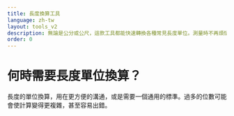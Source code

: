 ```yaml
---
title: 長度換算工具
language: zh-tw
layout: tools_v2
description: 無論是公分或公尺，這款工具都能快速轉換各種常見長度單位。測量時不再煩惱單位問題，讓你的計算更精準。
order: 0
---
```


# 何時需要長度單位換算？

長度的單位換算，用在更方便的溝通，或是需要一個通用的標準。過多的位數可能會使計算變得更複雜，甚至容易出錯。

